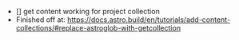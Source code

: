 - [] get content working for project collection
- Finished off at: https://docs.astro.build/en/tutorials/add-content-collections/#replace-astroglob-with-getcollection
